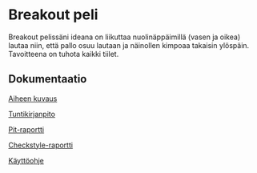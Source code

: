 # Breakout peli
Breakout pelissäni ideana on liikuttaa nuolinäppäimillä (vasen ja oikea) lautaa niin, että pallo osuu lautaan ja näinollen kimpoaa takaisin ylöspäin.
Tavoitteena on tuhota kaikki tiilet.

## Dokumentaatio
[Aiheen kuvaus](Dokumentaatio/aiheenKuvausJaRakenne.md)

[Tuntikirjanpito](Dokumentaatio/tuntikirjanpito.md)

[Pit-raportti](https://htmlpreview.github.io/?https://github.com/jjanii/BreakoutGame/blob/master/Dokumentaatio/pit/index.html)

[Checkstyle-raportti](https://htmlpreview.github.io/?https://github.com/jjanii/BreakoutGame/blob/master/Dokumentaatio/checkstyle/checkstyle.html)

[Käyttöohje](Dokumentaatio/k%C3%A4ytt%C3%B6ohje.md)
